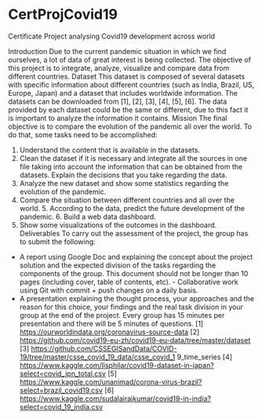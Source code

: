 # CertProjCovid19
Certificate Project analysing Covid19 development across world

Introduction 
Due to the current pandemic situation in which we find ourselves, a lot of data of great interest is being collected. The objective of this project is to integrate, analyze, visualize and compare data from different countries. 
Dataset 
This dataset is composed of several datasets with specific information about different countries (such as India, Brazil, US, Europe, Japan) and a dataset that includes worldwide information. The datasets can be downloaded from [1], [2], [3], [4], [5], [6]. 
The data provided by each dataset could be the same or different, due to this fact it is important to analyze the information it contains. 
Mission 
The final objective is to compare the evolution of the pandemic all over the world. To do that, some tasks need to be accomplished: 
1. Understand the content that is available in the datasets. 
2. Clean the dataset if it is necessary and integrate all the sources in one file taking into account the information that can be obtained from the datasets. Explain the decisions that you take regarding the data. 
3. Analyze the new dataset and show some statistics regarding the evolution of the pandemic. 
4. Compare the situation between different countries and all over the world. 5. According to the data, predict the future development of the pandemic. 6. Build a web data dashboard. 
7. Show some visualizations of the outcomes in the dashboard. 
Deliverables 
To carry out the assessment of the project, the group has to submit the following: 
- A report using Google Doc and explaining the concept about the project solution and the expected division of the tasks regarding the components of the group. This document should not be longer than 10 pages (including cover, table of contents, etc). - Collaborative work using Git with commit + push changes on a daily basis.
- A presentation explaining the thought process, your approaches and the reason for this choice, your findings and the real task division in your group at the end of the project. Every group has 15 minutes per presentation and there will be 5 minutes of questions. 
[1] https://ourworldindata.org/coronavirus-source-data 
[2] https://github.com/covid19-eu-zh/covid19-eu-data/tree/master/dataset [3] 
https://github.com/CSSEGISandData/COVID-19/tree/master/csse_covid_19_data/csse_covid_1 9_time_series 
[4] https://www.kaggle.com/lisphilar/covid19-dataset-in-japan?select=covid_jpn_total.csv [5] https://www.kaggle.com/unanimad/corona-virus-brazil?select=brazil_covid19.csv [6] https://www.kaggle.com/sudalairajkumar/covid19-in-india?select=covid_19_india.csv


